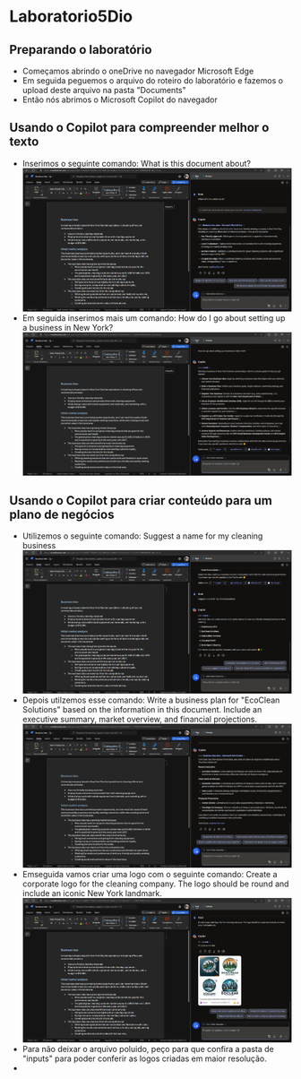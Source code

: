 # Laboratorio5Dio

## Preparando o laboratório
- Começamos abrindo o oneDrive no navegador Microsoft Edge
- Em seguida peguemos o arquivo do roteiro do laboratório e fazemos o upload deste arquivo na pasta "Documents"
- Então nós abrimos o Microsoft Copilot do navegador

## Usando o Copilot para compreender melhor o texto
- Inserimos o seguinte comando: What is this document about?
![Print da tela do navegador Microsoft Edge com a demonstração de uso do Microsoft Copilot](./inputs/print1.png "Demonstração de uso do Microsoft Copilot")
- Em seguida inserimos mais um comando:  How do I go about setting up a business in New York?
![Print da tela do navegador Microsoft Edge com a demonstração de uso do Microsoft Copilot](./inputs/print2.png "Demonstração de uso do Microsoft Copilot")

## Usando o Copilot para criar conteúdo para um plano de negócios
- Utilizemos o seguinte comando:  Suggest a name for my cleaning business
![Print da tela do navegador Microsoft Edge com a demonstração de uso do Microsoft Copilot](./inputs/print3.png "Demonstração de uso do Microsoft Copilot")
- Depois utilzemos esse comando: Write a business plan for "EcoClean Solutions" based on the information in this document. Include an executive summary, market overview, and financial projections.
![Print da tela do navegador Microsoft Edge com a demonstração de uso do Microsoft Copilot](./inputs/print4.png "Demonstração de uso do Microsoft Copilot")
- Emseguida vamos criar uma logo com o seguinte comando:  Create a corporate logo for the cleaning company. The logo should be round and include an iconic New York landmark.
![Print da tela do navegador Microsoft Edge com a demonstração de uso do Microsoft Copilot](./inputs/print5.png "Demonstração de uso do Microsoft Copilot")
- Para não deixar o arquivo poluido, peço para que confira a pasta de "inputs" para poder conferir as logos criadas em maior resolução.
- 

